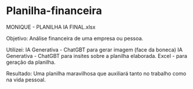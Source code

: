 # Planilha-financeira

MONIQUE - PLANILHA IA FINAL.xlsx

Objetivo: Análise financeira de uma empresa ou pessoa.

Utilizei:
IA Generativa - ChatGBT para gerar imagem (face da boneca)
IA Generativa - ChatGBT para insites sobre a planilha elaborada.
Excel - para geração da planilha.

Resultado:
Uma planilha maravilhosa que auxiliará tanto no trabalho como na vida pessoal.
